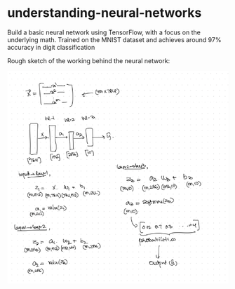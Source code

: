 # understanding-neural-networks

Build a basic neural network using TensorFlow, with a focus on the underlying math. Trained on the MNIST dataset and achieves around 97% accuracy in digit classification

Rough sketch of the working behind the neural network:


![Description of image](rough.png)

